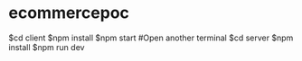 # ecommercepoc
$cd client
$npm install
$npm start
#Open another terminal
$cd server
$npm install
$npm run dev
